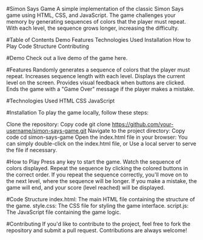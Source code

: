 #Simon Says Game
A simple implementation of the classic Simon Says game using HTML, CSS, and JavaScript. The game challenges your memory by generating sequences of colors that the player must repeat. With each level, the sequence grows longer, increasing the difficulty.

#Table of Contents
Demo
Features
Technologies Used
Installation
How to Play
Code Structure
Contributing

#Demo
Check out a live demo of the game here.

#Features
Randomly generates a sequence of colors that the player must repeat.
Increases sequence length with each level.
Displays the current level on the screen.
Provides visual feedback when buttons are clicked.
Ends the game with a "Game Over" message if the player makes a mistake.

#Technologies Used
HTML
CSS
JavaScript

#Installation
To play the game locally, follow these steps:

Clone the repository:
Copy code
git clone https://github.com/your-username/simon-says-game.git
Navigate to the project directory:
Copy code
cd simon-says-game
Open the index.html file in your browser:
You can simply double-click on the index.html file, or
Use a local server to serve the file if necessary.

#How to Play
Press any key to start the game.
Watch the sequence of colors displayed.
Repeat the sequence by clicking the colored buttons in the correct order.
If you repeat the sequence correctly, you'll move on to the next level, where the sequence will be longer.
If you make a mistake, the game will end, and your score (level reached) will be displayed.

#Code Structure
index.html: The main HTML file containing the structure of the game.
style.css: The CSS file for styling the game interface.
script.js: The JavaScript file containing the game logic.

#Contributing
If you'd like to contribute to the project, feel free to fork the repository and submit a pull request. Contributions are always welcome!